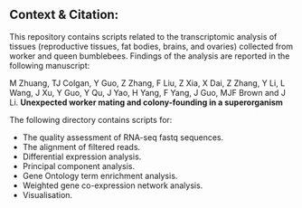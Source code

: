 ## Context & Citation:   
This repository contains scripts related to the transcriptomic analysis of tissues (reproductive tissues, fat bodies, brains, and ovaries) collected from worker and queen bumblebees. Findings of the analysis are reported in the following manuscript:   

M Zhuang, TJ Colgan, Y Guo, Z Zhang, F Liu, Z Xia, X Dai, Z Zhang, Y Li, L Wang, J Xu, Y Guo, Y Qu, J Yao, H Yang, F Yang, J Guo, MJF Brown and J Li. 
<b>Unexpected worker mating and colony-founding in a superorganism</b>  

The following directory contains scripts for:  
- The quality assessment of RNA-seq fastq sequences.  
- The alignment of filtered reads.  
- Differential expression analysis.    
- Principal component analysis. 
- Gene Ontology term enrichment analysis.  
- Weighted gene co-expression network analysis.  
- Visualisation.  
